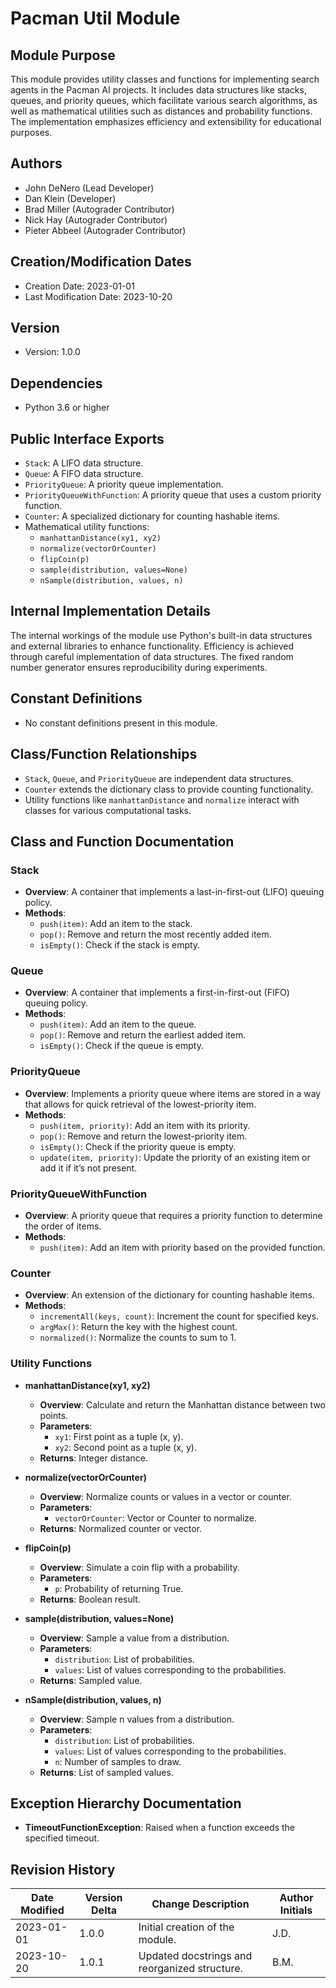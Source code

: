 # Pacman Util Module

## Module Purpose
This module provides utility classes and functions for implementing 
search agents in the Pacman AI projects. It includes data structures 
like stacks, queues, and priority queues, which facilitate various 
search algorithms, as well as mathematical utilities such as distances 
and probability functions. The implementation emphasizes efficiency 
and extensibility for educational purposes.

## Authors
- John DeNero (Lead Developer)
- Dan Klein (Developer)
- Brad Miller (Autograder Contributor)
- Nick Hay (Autograder Contributor)
- Pieter Abbeel (Autograder Contributor)

## Creation/Modification Dates
- Creation Date: 2023-01-01
- Last Modification Date: 2023-10-20

## Version
- Version: 1.0.0

## Dependencies
- Python 3.6 or higher

## Public Interface Exports
- `Stack`: A LIFO data structure.
- `Queue`: A FIFO data structure.
- `PriorityQueue`: A priority queue implementation.
- `PriorityQueueWithFunction`: A priority queue that uses a custom 
  priority function.
- `Counter`: A specialized dictionary for counting hashable items.
- Mathematical utility functions:
  - `manhattanDistance(xy1, xy2)`
  - `normalize(vectorOrCounter)`
  - `flipCoin(p)`
  - `sample(distribution, values=None)`
  - `nSample(distribution, values, n)`
  
## Internal Implementation Details
The internal workings of the module use Python's built-in data structures 
and external libraries to enhance functionality. Efficiency is achieved 
through careful implementation of data structures. The fixed random number 
generator ensures reproducibility during experiments.

## Constant Definitions
- No constant definitions present in this module.

## Class/Function Relationships
- `Stack`, `Queue`, and `PriorityQueue` are independent data structures.
- `Counter` extends the dictionary class to provide counting functionality.
- Utility functions like `manhattanDistance` and `normalize` interact 
  with classes for various computational tasks.

## Class and Function Documentation

### Stack
- **Overview**: A container that implements a last-in-first-out (LIFO) 
  queuing policy.
- **Methods**:
  - `push(item)`: Add an item to the stack.
  - `pop()`: Remove and return the most recently added item.
  - `isEmpty()`: Check if the stack is empty.

### Queue
- **Overview**: A container that implements a first-in-first-out (FIFO) 
  queuing policy.
- **Methods**:
  - `push(item)`: Add an item to the queue.
  - `pop()`: Remove and return the earliest added item.
  - `isEmpty()`: Check if the queue is empty.

### PriorityQueue
- **Overview**: Implements a priority queue where items are stored in a way that 
  allows for quick retrieval of the lowest-priority item.
- **Methods**:
  - `push(item, priority)`: Add an item with its priority.
  - `pop()`: Remove and return the lowest-priority item.
  - `isEmpty()`: Check if the priority queue is empty.
  - `update(item, priority)`: Update the priority of an existing item or add it if 
    it’s not present.

### PriorityQueueWithFunction
- **Overview**: A priority queue that requires a priority function to determine 
  the order of items.
- **Methods**:
  - `push(item)`: Add an item with priority based on the provided function.

### Counter
- **Overview**: An extension of the dictionary for counting hashable items.
- **Methods**:
  - `incrementAll(keys, count)`: Increment the count for specified keys.
  - `argMax()`: Return the key with the highest count.
  - `normalized()`: Normalize the counts to sum to 1.

### Utility Functions
- **manhattanDistance(xy1, xy2)**
  - **Overview**: Calculate and return the Manhattan distance between two points.
  - **Parameters**: 
    - `xy1`: First point as a tuple (x, y).
    - `xy2`: Second point as a tuple (x, y).
  - **Returns**: Integer distance.
  
- **normalize(vectorOrCounter)**
  - **Overview**: Normalize counts or values in a vector or counter.
  - **Parameters**:
    - `vectorOrCounter`: Vector or Counter to normalize.
  - **Returns**: Normalized counter or vector.

- **flipCoin(p)**
  - **Overview**: Simulate a coin flip with a probability.
  - **Parameters**:
    - `p`: Probability of returning True.
  - **Returns**: Boolean result.

- **sample(distribution, values=None)**
  - **Overview**: Sample a value from a distribution.
  - **Parameters**:
    - `distribution`: List of probabilities.
    - `values`: List of values corresponding to the probabilities.
  - **Returns**: Sampled value.

- **nSample(distribution, values, n)**
  - **Overview**: Sample n values from a distribution.
  - **Parameters**:
    - `distribution`: List of probabilities.
    - `values`: List of values corresponding to the probabilities.
    - `n`: Number of samples to draw.
  - **Returns**: List of sampled values.

## Exception Hierarchy Documentation
- **TimeoutFunctionException**: Raised when a function exceeds 
  the specified timeout.
  
## Revision History

| Date Modified | Version Delta | Change Description                            | Author Initials |
|---------------|---------------|----------------------------------------------|------------------|
| 2023-01-01    | 1.0.0         | Initial creation of the module.             | J.D.             |
| 2023-10-20    | 1.0.1         | Updated docstrings and reorganized structure.| B.M.             |